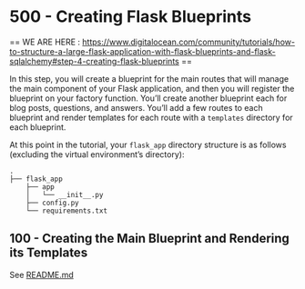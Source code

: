 # 500 - Creating Flask Blueprints

== WE ARE HERE : https://www.digitalocean.com/community/tutorials/how-to-structure-a-large-flask-application-with-flask-blueprints-and-flask-sqlalchemy#step-4-creating-flask-blueprints ==

In this step, you will create a blueprint for the main routes that will manage the main component of your Flask application, and then you will register the blueprint on your factory function. You’ll create another blueprint each for blog posts, questions, and answers. You’ll add a few routes to each blueprint and render templates for each route with a ```templates``` directory for each blueprint.

At this point in the tutorial, your ```flask_app``` directory structure is as follows (excluding the virtual environment’s directory):

```
.
├── flask_app
    ├── app
    │   └── __init__.py
    ├── config.py
    └── requirements.txt
```

## 100 - Creating the Main Blueprint and Rendering its Templates

See [README.md](./100/README.md)